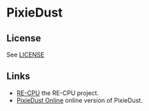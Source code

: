 # PixieDust

## License

See [LICENSE](LICENSE)

## Links

- [RE-CPU](https://github.com/sunflowr/recpu/) the RE-CPU project.
- [PixieDust Online](http://sunflowr.github.io/pixiedust/) online version of PixieDust.
